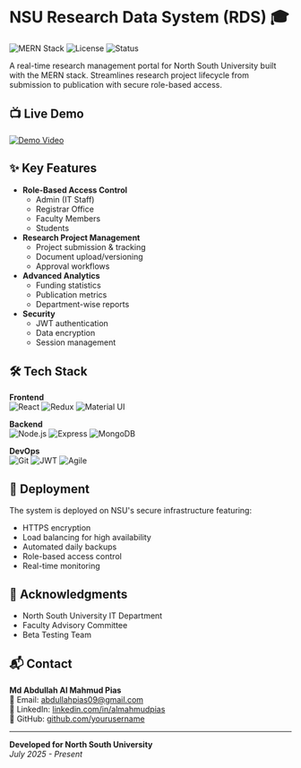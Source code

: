 # NSU Research Data System (RDS) 🎓

![MERN Stack](https://img.shields.io/badge/MERN-MongoDB%2C%20Express%2C%20React%2C%20Node-green)
![License](https://img.shields.io/badge/License-MIT-blue)
![Status](https://img.shields.io/badge/Status-Live-brightgreen)

A real-time research management portal for North South University built with the MERN stack. Streamlines research project lifecycle from submission to publication with secure role-based access.

## 📺 Live Demo
[![Demo Video](https://img.shields.io/badge/Watch_Demo-Video-red)](https://youtu.be/64SJX_nKjMA)

## ✨ Key Features
- **Role-Based Access Control**
  - Admin (IT Staff)
  - Registrar Office
  - Faculty Members
  - Students
- **Research Project Management**
  - Project submission & tracking
  - Document upload/versioning
  - Approval workflows
- **Advanced Analytics**
  - Funding statistics
  - Publication metrics
  - Department-wise reports
- **Security**
  - JWT authentication
  - Data encryption
  - Session management

## 🛠 Tech Stack
**Frontend**  
![React](https://img.shields.io/badge/React-18.2-blue)
![Redux](https://img.shields.io/badge/Redux-Toolkit-764ABC)
![Material UI](https://img.shields.io/badge/Material%20UI-5.14-0081CB)

**Backend**  
![Node.js](https://img.shields.io/badge/Node.js-20.5-green)
![Express](https://img.shields.io/badge/Express-4.18-lightgrey)
![MongoDB](https://img.shields.io/badge/MongoDB-7.0-green)

**DevOps**  
![Git](https://img.shields.io/badge/Git-2.42-orange)
![JWT](https://img.shields.io/badge/JWT-Auth-000000)
![Agile](https://img.shields.io/badge/Agile-Methodology-blueviolet)

## 🚢 Deployment
The system is deployed on NSU's secure infrastructure featuring:
- HTTPS encryption
- Load balancing for high availability
- Automated daily backups
- Role-based access control
- Real-time monitoring

## 🙏 Acknowledgments
- North South University IT Department
- Faculty Advisory Committee
- Beta Testing Team

## 📬 Contact
**Md Abdullah Al Mahmud Pias**  
📧 Email: [abdullahpias09@gmail.com](mailto:abdullahpias09@gmail.com)  
🔗 LinkedIn: [linkedin.com/in/almahmudpias](https://www.linkedin.com/in/almahmudpias/)  
🐙 GitHub: [github.com/yourusername](https://github.com/yourusername)

---

**Developed for North South University**  
*July 2025 - Present*
